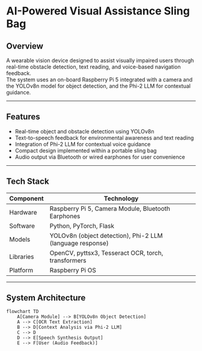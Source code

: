 # AI-Powered Visual Assistance Sling Bag

## Overview
A wearable vision device designed to assist visually impaired users through real-time obstacle detection, text reading, and voice-based navigation feedback.  
The system uses an on-board Raspberry Pi 5 integrated with a camera and the YOLOv8n model for object detection, and the Phi-2 LLM for contextual guidance.

---

## Features
- Real-time object and obstacle detection using YOLOv8n  
- Text-to-speech feedback for environmental awareness and text reading  
- Integration of Phi-2 LLM for contextual voice guidance  
- Compact design implemented within a portable sling bag  
- Audio output via Bluetooth or wired earphones for user convenience  

---

## Tech Stack

| Component | Technology |
|------------|-------------|
| Hardware | Raspberry Pi 5, Camera Module, Bluetooth Earphones |
| Software | Python, PyTorch, Flask |
| Models | YOLOv8n (object detection), Phi-2 LLM (language response) |
| Libraries | OpenCV, pyttsx3, Tesseract OCR, torch, transformers |
| Platform | Raspberry Pi OS |

---

## System Architecture
```mermaid
flowchart TD
    A[Camera Module] --> B[YOLOv8n Object Detection]
    A --> C[OCR Text Extraction]
    B --> D[Context Analysis via Phi-2 LLM]
    C --> D
    D --> E[Speech Synthesis Output]
    E --> F[User (Audio Feedback)]

